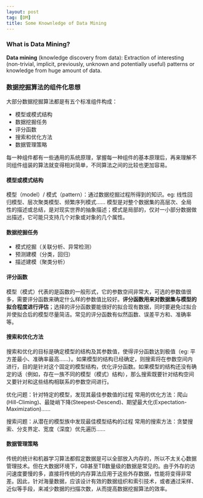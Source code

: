 ```yaml
---
layout: post
tag: [DM]
title: Some Knownledge of Data Mining
---
```


###  What is Data Mining?

**Data mining** (knowledge discovery from data): Extraction of interesting (non-trivial, implicit, previously, unknown and potentially useful) patterns or knowledge from huge amount of data.


### 数据挖掘算法的组件化思想

大部分数据挖掘算法都是有五个标准组件构成：

+ 模型或模式结构
+ 数据挖掘任务
+ 评分函数
+ 搜索和优化方法
+ 数据管理策略


每一种组件都有一些通用的系统原理，掌握每一种组件的基本原理后，再来理解不同组件组装的算法就变得相对简单，不同算法之间的比较也更加容易。


#### 模型或模式结构

模型（model）/ 模式（pattern）：通过数据挖掘过程所得到的知识。eg: 线性回归模型、层次聚类模型、频繁序列模式……
模型是对整个数据集的高层次、全局性的描述或总结，是对现实世界的抽象描述；模式是局部的，仅对一小部分数据做出描述，它可能只支持几个对象或对象的几个属性。


#### 数据挖掘任务

+ 模式挖掘（关联分析、异常检测）
+ 预测建模（分类，回归）
+ 描述建模（聚类分析）


#### 评分函数

模型（模式）代表的是函数的一般形式，它的参数空间非常大，可选的参数值很多，需要评分函数来确定什么样的参数值比较好。**评分函数用来对数据集与模型的拟合程度进行评估**；选择的评分函数要能很好的拟合现有数据，同时要避免过拟合并使拟合后的模型尽量简洁。常见的评分函数有似然函数、误差平方和、准确率等。


#### 搜索和优化方法

搜索和优化的目标是确定模型的结构及其参数值，使得评分函数达到极值（eg: 平方差最小、准确率最高……）。如果模型的结构已经确定，则搜索将在参数空间内进行，目的是针对这个固定的模型结构，优化评分函数。如果模型的结构还没有确定的话（例如，存在一族不同的模型（模式）结构），那么搜索既要针对结构空间又要针对和这些结构相联系的参数空间进行。

优化问题：针对特定的模型，发现其最佳参数值的过程
常用的优化方法：爬山(Hill-Climing)、最陡峭下降(Steepest-Descend)、期望最大化(Expectation-Maximization)……

搜索问题：从潜在的模型族中发现最佳模型结构的过程
常用的搜索方法：贪婪搜索、分支界定、宽度（深度）优先遍历……


#### 数据管理策略

传统的统计和机器学习算法都假定数据是可以全部放入内存的，所以不太关心数据管理技术。但在大数据环境下，GB甚至TB数量级的数据是常见的。由于外存的访问速度要慢的多，直接将传统的内存算法应用于这些外存数据，性能将变得非常差。因此，针对海量数据，应该设计有效的数据组织和索引技术，或者通过采样、近似等手段，来减少数据的扫描次数，从而提高数据挖掘算法的效率。
